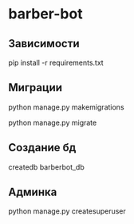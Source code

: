 # barber-bot

## Зависимости

pip install -r requirements.txt

## Миграции

python manage.py makemigrations

python manage.py migrate

## Создание бд

createdb barberbot_db

## Админка

python manage.py createsuperuser
